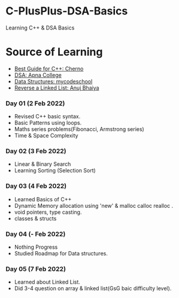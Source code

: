 # C-PlusPlus-DSA-Basics

Learning C++ &amp; DSA Basics
# Source of Learning

- [Best Guide for C++: Cherno](https://www.youtube.com/playlist?list=PLlrATfBNZ98dudnM48yfGUldqGD0S4FFb)
- [DSA: Apna College](https://www.youtube.com/playlist?list=PLfqMhTWNBTe0b2nM6JHVCnAkhQRGiZMSJ)
- [Data Structures: mycodeschool](https://www.youtube.com/playlist?list=PL2_aWCzGMAwI3W_JlcBbtYTwiQSsOTa6P)
- [Reverse a Linked List: Anuj Bhaiya](https://www.youtube.com/watch?v=ugQ2DVJJroc)

### Day 01 (2 Feb 2022)
- Revised C++ basic syntax.
- Basic Patterns using loops.
- Maths series problems(Fibonacci, Armstrong series)
- Time & Space Complexity

### Day 02 (3 Feb 2022)
- Linear & Binary Search
- Learning Sorting (Selection Sort)
### Day 03 (4 Feb 2022)
- Learned Basics of C++ 
- Dynamic Memory allocation using 'new' & malloc calloc realloc .
- void pointers, type casting.
- classes & structs
### Day 04 (- Feb 2022)
- Nothing Progress
- Studied Roadmap for Data structures.
### Day 05 (7 Feb 2022)
- Learned about Linked List.
- Did 3-4 question on array & linked list(GsG baic difficulty level).
